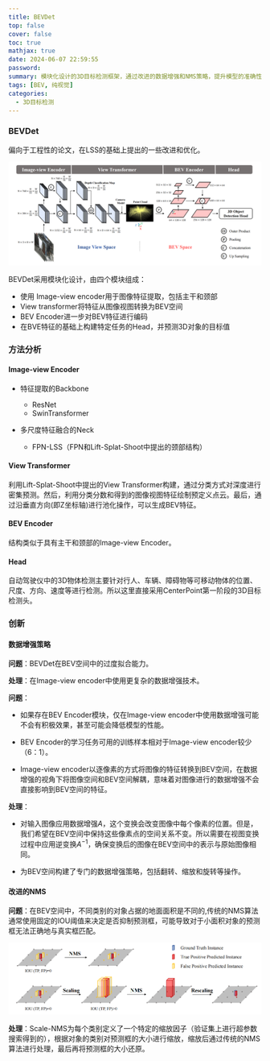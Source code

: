 ```yaml
---
title: BEVDet
top: false
cover: false
toc: true
mathjax: true
date: 2024-06-07 22:59:55
password:
summary: 模块化设计的3D目标检测框架，通过改进的数据增强和NMS策略，提升模型的准确性和鲁棒性。
tags: [BEV, 纯视觉]
categories: 
  - 3D目标检测
---
```




### BEVDet

偏向于工程性的论文，在LSS的基础上提出的一些改进和优化。

<img src="./BEVDet/image-20240607212353323.png" alt="BEVDet结构" style="zoom:50%;" />

BEVDet采用模块化设计，由四个模块组成：

- 使用 Image-view encoder用于图像特征提取，包括主干和颈部
- View transformer将特征从图像视图转换为BEV空间
- BEV Encoder进一步对BEV特征进行编码
- 在BVE特征的基础上构建特定任务的Head，并预测3D对象的目标值

### 方法分析

#### Image-view Encoder

- 特征提取的Backbone
  - ResNet
  - SwinTransformer

- 多尺度特征融合的Neck
  - FPN-LSS（FPN和Lift-Splat-Shoot中提出的颈部结构）

#### View Transformer

利用Lift-Splat-Shoot中提出的View Transformer构建，通过分类方式对深度进行密集预测。然后，利用分类分数和得到的图像视图特征绘制预定义点云。最后，通过沿垂直方向(即Z坐标轴)进行池化操作，可以生成BEV特征。

#### BEV Encoder

结构类似于具有主干和颈部的Image-view Encoder。

#### Head

自动驾驶仪中的3D物体检测主要针对行人、车辆、障碍物等可移动物体的位置、尺度、方向、速度等进行检测。所以这里直接采用CenterPoint第一阶段的3D目标检测头。



### 创新

#### 数据增强策略

**问题**：BEVDet在BEV空间中的过度拟合能力。

**处理**：在Image-view encoder中使用更复杂的数据增强技术。

**问题**：

- 如果存在BEV Encoder模块，仅在Image-view encoder中使用数据增强可能不会有积极效果，甚至可能会降低模型的性能。

- BEV Encoder的学习任务可用的训练样本相对于Image-view encoder较少（6：1）。

- Image-view encoder以逐像素的方式将图像的特征转换到BEV空间，在数据增强的视角下将图像空间和BEV空间解耦，意味着对图像进行的数据增强不会直接影响到BEV空间的特征。

**处理**：

- 对输入图像应用数据增强$A$，这个变换会改变图像中每个像素的位置。但是，我们希望在BEV空间中保持这些像素点的空间关系不变。所以需要在视图变换过程中应用逆变换$A^{-1}$，确保变换后的图像在BEV空间中的表示与原始图像相同。

- 为BEV空间构建了专门的数据增强策略，包括翻转、缩放和旋转等操作。

#### 改进的NMS

**问题**：在BEV空间中，不同类别的对象占据的地面面积是不同的,传统的NMS算法通常使用固定的IOU阈值来决定是否抑制预测框，可能导致对于小面积对象的预测框无法正确地与真实框匹配。

<img src="./BEVDet/image-20240607221540969.png" alt="Scale-NMS处理" style="zoom:50%;" />

**处理**：Scale-NMS为每个类别定义了一个特定的缩放因子（验证集上进行超参数搜索得到的），根据对象的类别对预测框的大小进行缩放，缩放后通过传统的NMS算法进行处理，最后再将预测框的大小还原。
